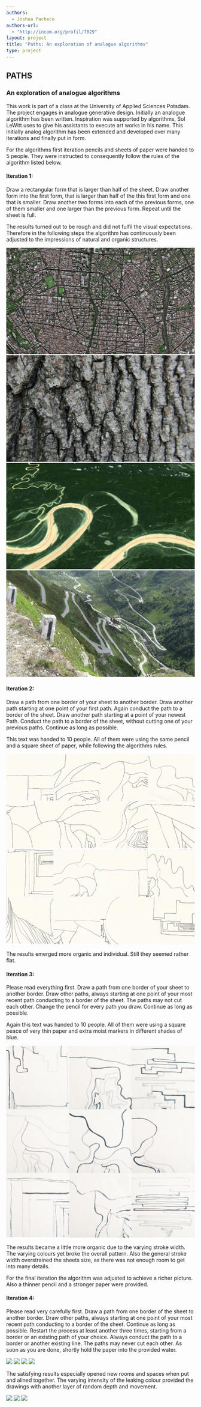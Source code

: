 ```yaml
--- 
authors: 
  - Joshua Pacheco
authors-url: 
  - "http://incom.org/profil/7029"
layout: project
title: "Paths: An exploration of analogue algorithms"
type: project
---
```


## PATHS
### An exploration of analogue algorithms

This work is part of a class at the University of Applied Sciences Potsdam. The project engages in analogue generative design. Initially an analogue algorithm has been written. Inspiration was supported by algorithms, Sol LeWitt uses to give his assistants to execute art works in his name. This initially analog algorithm has been extended and developed over many iterations and finally put in form.

For the algorithms first iteration pencils and sheets of paper were handed to 5 people. They were instructed to consequently follow the rules of the algorithm listed below.

#### Iteration 1:
Draw a rectangular form that is larger than half of the sheet. Draw another form into the first form, that is larger than half of the this first form and one that is smaller. Draw another two forms into each of the previous forms, one of them smaller and one larger than the previous form. Repeat until the sheet is full.

The results turned out to be rough and did not fulfil the visual expectations.
Therefore in the following steps the algorithm has continuously been adjusted to the impressions of natural and organic structures.

![](./assets/visuals/inspiration/endpres.004.jpeg)
![](./assets/visuals/inspiration/endpres.007.jpeg)
![](./assets/visuals/inspiration/endpres.009.jpeg)
![](./assets/visuals/inspiration/endpres.012.jpeg)


#### Iteration 2:
Draw a path from one border of your sheet to another border. Draw another path starting at one point of your first path. Again conduct the path to a border of the sheet. Draw another path starting at a point of your newest Path. Conduct the path to a border of the sheet, without cutting one of your previous paths. Continue as long as possible.

This text was handed to 10 people. All of them were using the same pencil and a square sheet of paper, while following the algorithms rules.

![](./assets/visuals/it2_a.jpg)
![](./assets/visuals/it2_b.jpg)

The results emerged more organic and individual. Still they seemed rather flat. 

#### Iteration 3:
Please read everything first. 
Draw a path from one border of your sheet to another border. Draw other paths, always starting at one point of your most recent path conducting to a border of the sheet. The paths may not cut each other. Change the pencil for every path you draw. Continue as long as possible.

Again this text was handed to 10 people. All of them were using a square peace of very thin paper and extra moist markers in different shades of blue. 

![](./assets/visuals/it3.jpg)

The results became a little more organic due to the varying stroke width. The varying colours yet broke the overall pattern. Also the general stroke width overstrained the sheets size, as there was not enough room to get into many details.

For the final iteration the algorithm was adjusted to achieve a richer picture. Also a thinner pencil and a stronger paper were provided. 

#### Iteration 4:
Please read very carefully first.
Draw a path from one border of the sheet to another border.
Draw other paths, always starting at one point of your most recent path conducting to a border of the sheet. Continue as long as possible.
Restart the process at least another three times, starting from a border or an existing path of your choice. Always conduct the path to a border or another existing line. 
The paths may never cut each other. 
As soon as you are done, shortly hold the paper into the provided water.

![](./assets/visuals/inspiration/endpres.017.jpeg)
![](./assets/visuals/inspiration/endpres.018.jpeg)
![](./assets/visuals/inspiration/endpres.019.jpeg)
![](./assets/visuals/inspiration/endpres.025.jpeg)

The satisfying results especially opened new rooms and spaces when put and alined together.
The varying intensity of the leaking colour provided the drawings with another layer of random depth and movement.

![](./assets/visuals/inspiration/endpres.026.jpeg)
![](./assets/visuals/inspiration/endpres.027.jpeg)
![](./assets/visuals/inspiration/endpres.028.jpeg)
